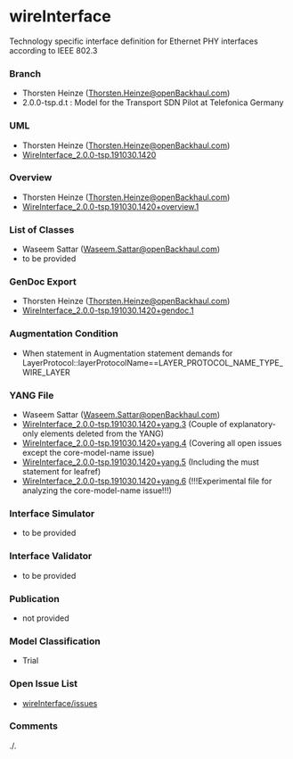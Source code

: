 # wireInterface
Technology specific interface definition for Ethernet PHY interfaces according to IEEE 802.3

### Branch
- Thorsten Heinze (Thorsten.Heinze@openBackhaul.com)
- 2.0.0-tsp.d.t : Model for the Transport SDN Pilot at Telefonica Germany

### UML
- Thorsten Heinze (Thorsten.Heinze@openBackhaul.com)
- [WireInterface_2.0.0-tsp.191030.1420](./WireInterface_2.0.0-tsp.191030.1420.zip)

### Overview 
- Thorsten Heinze (Thorsten.Heinze@openBackhaul.com)
- [WireInterface_2.0.0-tsp.191030.1420+overview.1](./WireInterface_2.0.0-tsp.191030.1420+overview.1.png)

### List of Classes
- Waseem Sattar (Waseem.Sattar@openBackhaul.com)
- to be provided

### GenDoc Export
- Thorsten Heinze (Thorsten.Heinze@openBackhaul.com)
- [WireInterface_2.0.0-tsp.191030.1420+gendoc.1](./WireInterface_2.0.0-tsp.191030.1420+gendoc.1.docx)

### Augmentation Condition
- When statement in Augmentation statement demands for LayerProtocol::layerProtocolName==LAYER_PROTOCOL_NAME_TYPE_WIRE_LAYER

### YANG File
- Waseem Sattar (Waseem.Sattar@openBackhaul.com)
- [WireInterface_2.0.0-tsp.191030.1420+yang.3](./WireInterface_2.0.0-tsp.191030.1420+yang.3.zip)
  (Couple of explanatory-only elements deleted from the YANG)
- [WireInterface_2.0.0-tsp.191030.1420+yang.4](./WireInterface_2.0.0-tsp.191030.1420+yang.4.zip)
  (Covering all open issues except the core-model-name issue)
- [WireInterface_2.0.0-tsp.191030.1420+yang.5](./WireInterface_2.0.0-tsp.191030.1420+yang.5.zip)
  (Including the must statement for leafref)
- [WireInterface_2.0.0-tsp.191030.1420+yang.6](./WireInterface_2.0.0-tsp.191030.1420+yang.6.zip)
  (!!!Experimental file for analyzing the core-model-name issue!!!)

### Interface Simulator
- to be provided

### Interface Validator
- to be provided

### Publication
- not provided

### Model Classification
- Trial

### Open Issue List
- [wireInterface/issues](../../issues)

### Comments 
./.

